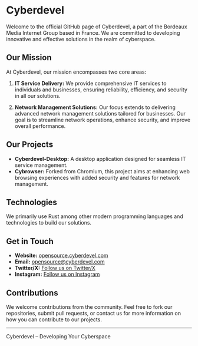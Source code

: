 # Cyberdevel

Welcome to the official GitHub page of Cyberdevel, a part of the Bordeaux Media Internet Group based in France. We are committed to developing innovative and effective solutions in the realm of cyberspace.

## Our Mission

At Cyberdevel, our mission encompasses two core areas:

1. **IT Service Delivery:** We provide comprehensive IT services to individuals and businesses, ensuring reliability, efficiency, and security in all our solutions.

2. **Network Management Solutions:** Our focus extends to delivering advanced network management solutions tailored for businesses. Our goal is to streamline network operations, enhance security, and improve overall performance.

## Our Projects

- **Cyberdevel-Desktop:** A desktop application designed for seamless IT service management.
- **Cybrowser:** Forked from Chromium, this project aims at enhancing web browsing experiences with added security and features for network management.

## Technologies

We primarily use Rust among other modern programming languages and technologies to build our solutions.

## Get in Touch

- **Website:** [opensource.cyberdevel.com](http://opensource.cyberdevel.com)
- **Email:** [opensource@cyberdevel.com](mailto:opensource@cyberdevel.com)
- **Twitter/X:** [Follow us on Twitter/X](https://twitter.com/cyberdevel)
- **Instagram:** [Follow us on Instagram](https://instagram.com/cyberdevel)

## Contributions

We welcome contributions from the community. Feel free to fork our repositories, submit pull requests, or contact us for more information on how you can contribute to our projects.

---

Cyberdevel – Developing Your Cyberspace
